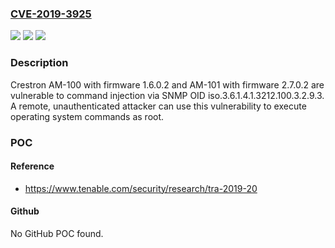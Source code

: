 ### [CVE-2019-3925](https://cve.mitre.org/cgi-bin/cvename.cgi?name=CVE-2019-3925)
![](https://img.shields.io/static/v1?label=Product&message=Crestron%20AirMedia&color=blue)
![](https://img.shields.io/static/v1?label=Version&message=n%2Fa&color=blue)
![](https://img.shields.io/static/v1?label=Vulnerability&message=CWE-79%20OS%20Command%20Injection&color=brighgreen)

### Description

Crestron AM-100 with firmware 1.6.0.2 and AM-101 with firmware 2.7.0.2 are vulnerable to command injection via SNMP OID iso.3.6.1.4.1.3212.100.3.2.9.3. A remote, unauthenticated attacker can use this vulnerability to execute operating system commands as root.

### POC

#### Reference
- https://www.tenable.com/security/research/tra-2019-20

#### Github
No GitHub POC found.

